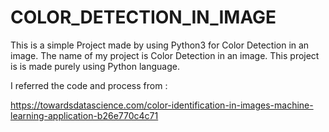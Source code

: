 # COLOR_DETECTION_IN_IMAGE
This is a simple Project made by using Python3 for Color Detection in an image.
The name of my project is Color Detection in an image. This project is is made purely using Python language.

I referred the code and process from : 

https://towardsdatascience.com/color-identification-in-images-machine-learning-application-b26e770c4c71

